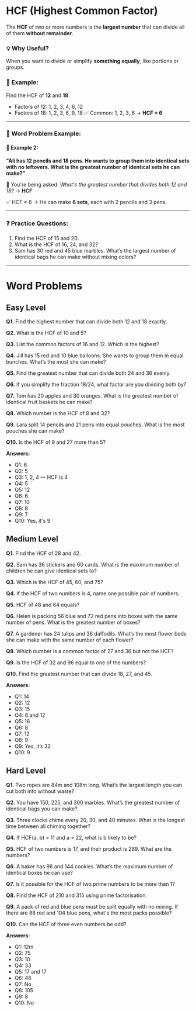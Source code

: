 # HCF (Highest Common Factor)

The **HCF** of two or more numbers is the **largest number** that can divide all of them **without remainder**.

### 💡 Why Useful?

When you want to divide or simplify **something equally**, like portions or groups.

### 🧮 Example:

Find the HCF of **12** and **18**

* Factors of 12: 1, 2, 3, 4, 6, 12
* Factors of 18: 1, 2, 3, 6, 9, 18
  ✅ Common: 1, 2, 3, 6 → **HCF = 6**

---

### 🧩 Word Problem Example:

#### 📝 Example 2:

**"Ali has 12 pencils and 18 pens. He wants to group them into identical sets with no leftovers. What is the greatest number of identical sets he can make?"**

🧠 You're being asked: *What's the greatest number that divides both 12 and 18?* → **HCF**

✅ HCF = 6
→ He can make **6 sets**, each with 2 pencils and 3 pens.

---

### ❓ Practice Questions:

1. Find the HCF of 15 and 20.
2. What is the HCF of 16, 24, and 32?
3. Sam has 30 red and 45 blue marbles. What’s the largest number of identical bags he can make without mixing colors?

---

# Word Problems 

## Easy Level

**Q1.** Find the highest number that can divide both 12 and 18 exactly.

**Q2.** What is the HCF of 10 and 5?

**Q3.** List the common factors of 16 and 12. Which is the highest?

**Q4.** Jill has 15 red and 10 blue balloons. She wants to group them in equal bunches. What’s the most she can make?

**Q5.** Find the greatest number that can divide both 24 and 36 evenly.

**Q6.** If you simplify the fraction 18/24, what factor are you dividing both by?

**Q7.** Tom has 20 apples and 30 oranges. What is the greatest number of identical fruit baskets he can make?

**Q8.** Which number is the HCF of 8 and 32?

**Q9.** Lara split 14 pencils and 21 pens into equal pouches. What is the most pouches she can make?

**Q10.** Is the HCF of 9 and 27 more than 5?

**Answers:**
- Q1: 6
- Q2: 5
- Q3: 1, 2, 4 — HCF is 4
- Q4: 5
- Q5: 12
- Q6: 6
- Q7: 10
- Q8: 8
- Q9: 7
- Q10: Yes, it's 9

## Medium Level

**Q1.** Find the HCF of 28 and 42.

**Q2.** Sam has 36 stickers and 60 cards. What is the maximum number of children he can give identical sets to?

**Q3.** Which is the HCF of 45, 60, and 75?

**Q4.** If the HCF of two numbers is 4, name one possible pair of numbers.

**Q5.** HCF of 48 and 64 equals?

**Q6.** Helen is packing 56 blue and 72 red pens into boxes with the same number of pens. What is the greatest number of boxes?

**Q7.** A gardener has 24 tulips and 36 daffodils. What’s the most flower beds she can make with the same number of each flower?

**Q8.** Which number is a common factor of 27 and 36 but not the HCF?

**Q9.** Is the HCF of 32 and 96 equal to one of the numbers?

**Q10.** Find the greatest number that can divide 18, 27, and 45.

**Answers:**
- Q1: 14
- Q2: 12
- Q3: 15
- Q4: 8 and 12
- Q5: 16
- Q6: 8
- Q7: 12
- Q8: 9
- Q9: Yes, it’s 32
- Q10: 9

## Hard Level

**Q1.** Two ropes are 84m and 108m long. What’s the largest length you can cut both into without waste?

**Q2.** You have 150, 225, and 300 marbles. What’s the greatest number of identical bags you can make?

**Q3.** Three clocks chime every 20, 30, and 40 minutes. What is the longest time between all chiming together?

**Q4.** If HCF(a, b) = 11 and a = 22, what is b likely to be?

**Q5.** HCF of two numbers is 17, and their product is 289. What are the numbers?

**Q6.** A baker has 96 and 144 cookies. What’s the maximum number of identical boxes he can use?

**Q7.** Is it possible for the HCF of two prime numbers to be more than 1?

**Q8.** Find the HCF of 210 and 315 using prime factorisation.

**Q9.** A pack of red and blue pens must be split equally with no mixing. If there are 88 red and 104 blue pens, what's the most packs possible?

**Q10.** Can the HCF of three even numbers be odd?

**Answers:**
- Q1: 12m
- Q2: 75
- Q3: 10
- Q4: 33
- Q5: 17 and 17
- Q6: 48
- Q7: No
- Q8: 105
- Q9: 8
- Q10: No
